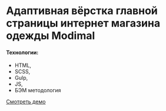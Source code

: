 # Адаптивная вёрстка главной страницы интернет магазина одежды Modimal


#### Технологии:

- HTML,
- SCSS,
- Gulp,
- JS,
- БЭМ методология

[Смотреть демо](https://alcherkasov.github.io/Modimal/)
